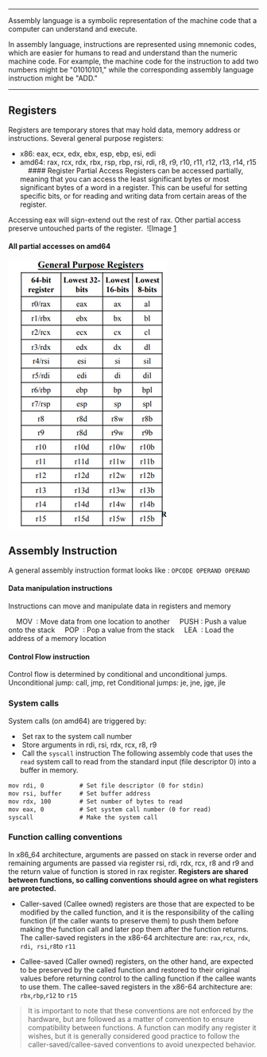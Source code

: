 <hr>
Assembly language is a symbolic representation of the machine code that a computer can understand and execute.

In assembly language, instructions are represented using mnemonic codes, which are easier for humans to read and understand than the numeric machine code. For example, the machine code for the instruction to add two numbers might be "01010101," while the corresponding assembly language instruction might be "ADD."

<hr>

## Registers

Registers are temporary stores that may hold data, memory address or instructions.
Several general purpose registers:
- x86: eax, ecx, edx, ebx, esp, ebp, esi, edi
- amd64: rax, rcx, rdx, rbx, rsp, rbp, rsi, rdi, r8, r9, r10, r11, r12, r13, r14, r15
    #### Register Partial Access
Registers can be accessed partially, meaning that you can access the least significant bytes or most significant bytes of a word in a register. This can be useful for setting specific bits, or for reading and writing data from certain areas of the register.

Accessing eax will sign-extend out the rest of rax. Other partial access preserve untouched parts of the register.  ![Image [1](../images/Capture1.png)

#### All partial accesses on amd64

![Image 2](../images/Capture2.PNG)

## Assembly Instruction
A general assembly instruction format looks like : `OPCODE OPERAND OPERAND`

#### Data manipulation instructions
Instructions can move and manipulate data in registers and memory

    MOV  : Move data from one location to another
    PUSH : Push a value onto the stack
    POP  : Pop a value from the stack
    LEA  : Load the address of a memory location

#### Control Flow instruction
Control flow is determined by conditional and unconditional jumps.
Unconditional jump: call, jmp, ret
Conditional jumps: je, jne, jge, jle

### System calls
System calls (on amd64) are triggered by:
-  Set rax to the system call number
-  Store arguments in rdi, rsi, rdx, rcx, r8, r9
-  Call the `syscall` instruction
The following assembly code that uses the `read` system call to read from the standard input (file descriptor 0) into a buffer in memory.

```
mov rdi, 0          # Set file descriptor (0 for stdin)
mov rsi, buffer     # Set buffer address
mov rdx, 100        # Set number of bytes to read
mov eax, 0          # Set system call number (0 for read)
syscall             # Make the system call
```

### Function calling conventions
In x86_64 architecture, arguments are passed on stack in reverse order and remaining arguments are passed via register rsi, rdi, rdx, rcx, r8 and r9 and the return value of function is stored in rax register.
**Registers are shared between functions, so calling conventions should agree on what registers are protected.**
- Caller-saved (Callee owned) registers are those that are expected to be modified by the called function, and it is the responsibility of the calling function (if the caller wants to preserve them) to push them before making the function call and later pop them after the function returns. The caller-saved registers in the x86-64 architecture are: `rax`,`rcx`, `rdx`, `rdi`,  `rsi`,`r8`to `r11`

- Callee-saved (Caller owned) registers, on the other hand, are expected to be preserved by the called function and restored to their original values before returning control to the calling function if the callee wants to use them. The callee-saved registers in the x86-64 architecture are: `rbx`,`rbp`,`r12` to `r15`

>It is important to note that these conventions are not enforced by the hardware, but are followed as a matter of convention to ensure compatibility between functions. A function can modify any register it wishes, but it is generally considered good practice to follow the caller-saved/callee-saved conventions to avoid unexpected behavior.